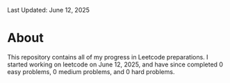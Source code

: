 Last Updated: June 12, 2025

# About

This repository contains all of my progress in Leetcode preparations. I started working on leetcode on June 12, 2025, and have since completed 0 easy problems, 0 medium problems, and 0 hard problems.